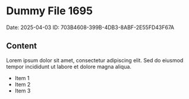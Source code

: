 # Dummy File 1695

Date: 2025-04-03
ID: 703B4608-399B-4DB3-8ABF-2E55FD43F67A

## Content

Lorem ipsum dolor sit amet, consectetur adipiscing elit.
Sed do eiusmod tempor incididunt ut labore et dolore magna aliqua.

* Item 1
* Item 2
* Item 3

